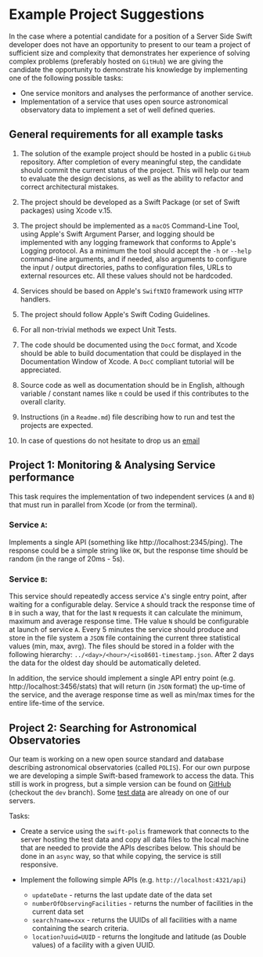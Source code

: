 # Example Project Suggestions

In the case where a potential candidate for a position of a Server Side Swift developer does not have an opportunity to present to our team a project of sufficient size and complexity that demonstrates her experience of solving complex problems (preferably hosted on `GitHub`) we are giving the candidate the opportunity to demonstrate his knowledge by implementing one of the following possible tasks:

- One service monitors and analyses the performance of another service.
- Implementation of a service that uses open source astronomical observatory data to implement a set of well defined queries.


## General requirements for all example tasks

1. The solution of the example project should be hosted in a public `GitHub` repository. After completion of every meaningful step, the candidate should commit the current status of the project. This will help our team to evaluate the design decisions, as well as the ability to refactor and correct architectural mistakes.

2. The project should be developed as a Swift Package (or set of Swift packages) using Xcode v.15.

3. The project should be implemented as a `macOS` Command-Line Tool, using Apple's Swift Argument Parser, and logging should be implemented with any logging framework that conforms to Apple's Logging protocol. As a minimum the tool should accept the `-h` or `--help` command-line arguments, and if needed, also arguments to configure the input / output directories, paths to configuration files, URLs to external resources etc. All these values should not be hardcoded.

4. Services should be based on Apple's `SwiftNIO` framework using `HTTP` handlers.

5. The project should follow Apple's Swift Coding Guidelines.

6. For all non-trivial methods we expect Unit Tests.

7. The code should be documented using the `DocC` format, and Xcode should be able to build documentation that could be displayed in the Documentation Window of Xcode. A `DocC` compliant tutorial will be appreciated. 

8. Source code as well as documentation should be in English, although variable / constant names like `π` could be used if this contributes to the overall clarity.

9. Instructions (in a `Readme.md`) file describing how to run and test the projects are expected.

10. In case of questions do not hesitate to drop us an [email](mailto:hr@tuparev.com)


## Project 1: Monitoring & Analysing Service performance

This task requires the implementation of two independent services (`A` and `B`) that must run in parallel from Xcode (or from the terminal).

### Service `A`: 
Implements a single API (something like http://localhost:2345/ping). The response could be a simple string like `OK`, but the response time should be random (in the range of 20ms - 5s).

### Service `B`:
This service should repeatedly access service `A`'s single entry point, after waiting for a configurable delay. Service `A` should track the response time of `B` in such a way, that for the last `N` requests it can calculate the minimum, maximum and average response time. THe value `N` should be configurable at launch of service `A`. Every 5 minutes the service should produce and store in the file system a `JSON` file containing the current three statistical values (min, max, avrg). The files should be stored in a folder with the following hierarchy: `../<day>/<hour>/<iso8601-timestamp.json`. After 2 days the data for the oldest day should be automatically deleted.

In addition, the service should implement a single API entry point (e.g. http://localhost:3456/stats) that will return (in `JSON` format) the up-time of the service, and the average response time as well as min/max times for the entire life-time of the service.


## Project 2: Searching for Astronomical Observatories 

Our team is working on a new open source standard and database describing astronomical observatories (called `POLIS`). For our own purpose we are developing a simple Swift-based framework to access the data. This still is work in progress, but a simple version can be found on [GitHub](https://github.com/ASTRO-POLIS/swift-polis.git) (checkout the `dev` branch). Some [test data](https://test.polis.observer) are already on one of our servers.

Tasks:
- Create a service using the `swift-polis` framework that connects to the server hosting the test data and copy all data files to the local machine that are needed to provide the APIs describes below. This should be done in an `async` way, so that while copying, the service is still responsive.

- Implement the following simple APIs (e.g. `http://localhost:4321/api`)
	- `updateDate` - returns the last update date of the data set
	- `numberOfObservingFacilities` - returns the number of facilities in the current data set
	- `search?name=xxx` - returns the UUIDs of all facilities with a name containing the search criteria.
	- `location?uuid=UUID` - returns the longitude and latitude (as Double values) of a facility with a given UUID.






